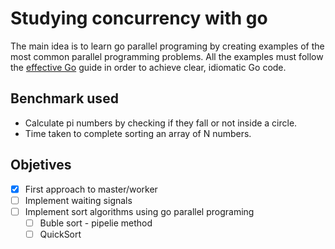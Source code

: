 # Studying concurrency with go

The main idea is to learn go parallel programing by creating examples of the most common parallel programming problems.
All the examples must follow the [effective Go](https://go.dev/doc/effective_go) guide in order to achieve clear, idiomatic Go code. 

## Benchmark used

- Calculate pi numbers by checking if they fall or not inside a circle.
- Time taken to complete sorting an array of N numbers.


## Objetives 

- [x] First approach to master/worker
- [ ] Implement waiting signals
- [ ] Implement sort algorithms using go parallel programing
    - [ ] Buble sort - pipelie method
    - [ ] QuickSort